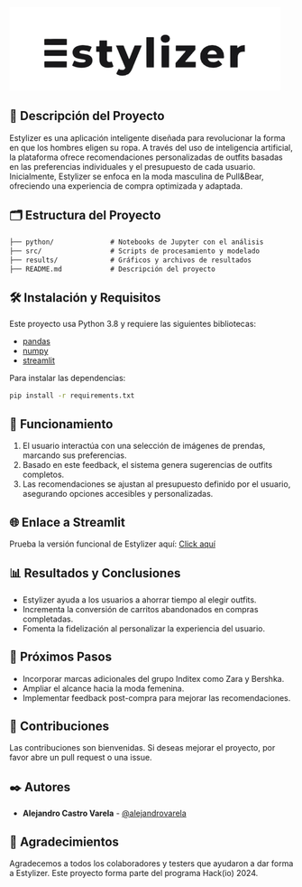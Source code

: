 ![Logo del Proyecto](https://github.com/SrAlcast/Estylizer_project/blob/main/src/Logo%20Estylizer.png)

## 📖 Descripción del Proyecto

Estylizer es una aplicación inteligente diseñada para revolucionar la forma en que los hombres eligen su ropa. A través del uso de inteligencia artificial, la plataforma ofrece recomendaciones personalizadas de outfits basadas en las preferencias individuales y el presupuesto de cada usuario. Inicialmente, Estylizer se enfoca en la moda masculina de Pull&Bear, ofreciendo una experiencia de compra optimizada y adaptada.

## 🗂️ Estructura del Proyecto

```
├── python/              # Notebooks de Jupyter con el análisis
├── src/                 # Scripts de procesamiento y modelado
├── results/             # Gráficos y archivos de resultados
├── README.md            # Descripción del proyecto
```

## 🛠️ Instalación y Requisitos

Este proyecto usa Python 3.8 y requiere las siguientes bibliotecas:

- [pandas](https://pandas.pydata.org/)
- [numpy](https://numpy.org/)
- [streamlit](https://streamlit.io/)

Para instalar las dependencias:

```bash
pip install -r requirements.txt
```

## 🚀 Funcionamiento

1. El usuario interactúa con una selección de imágenes de prendas, marcando sus preferencias.
2. Basado en este feedback, el sistema genera sugerencias de outfits completos.
3. Las recomendaciones se ajustan al presupuesto definido por el usuario, asegurando opciones accesibles y personalizadas.

## 🌐 Enlace a Streamlit

Prueba la versión funcional de Estylizer aquí: [Click aquí](URL_DE_LA_DEMO)

## 📊 Resultados y Conclusiones

- Estylizer ayuda a los usuarios a ahorrar tiempo al elegir outfits.
- Incrementa la conversión de carritos abandonados en compras completadas.
- Fomenta la fidelización al personalizar la experiencia del usuario.

## 🔄 Próximos Pasos

- Incorporar marcas adicionales del grupo Inditex como Zara y Bershka.
- Ampliar el alcance hacia la moda femenina.
- Implementar feedback post-compra para mejorar las recomendaciones.

## 🤝 Contribuciones

Las contribuciones son bienvenidas. Si deseas mejorar el proyecto, por favor abre un pull request o una issue.

## ✒️ Autores

- **Alejandro Castro Varela** - [@alejandrovarela](https://github.com/alejandrovarela)

## 💬 Agradecimientos

Agradecemos a todos los colaboradores y testers que ayudaron a dar forma a Estylizer. Este proyecto forma parte del programa Hack(io) 2024.
 
